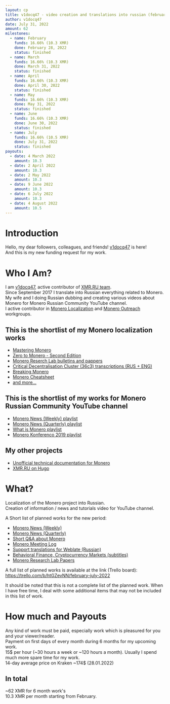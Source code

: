 ```yaml
---
layout: cp
title: v1docq47 - video creation and translations into russian (february - july 2022)
author: v1docq47
date: July 31, 2022
amount: 62
milestones:
  - name: February
    funds: 16.66% (10.3 XMR)
    done: February 28, 2022
    status: finished
  - name: March
    funds: 16.66% (10.3 XMR)
    done: March 31, 2022
    status: finished
  - name: April
    funds: 16.66% (10.3 XMR)
    done: April 30, 2022
    status: finished
  - name: May
    funds: 16.66% (10.3 XMR)
    done: May 31, 2022
    status: finished
  - name: June
    funds: 16.66% (10.3 XMR)
    done: June 30, 2022
    status: finished
  - name: July
    funds: 16.66% (10.5 XMR)
    done: July 31, 2022
    status: finished
payouts:
  - date: 4 March 2022
    amount: 10.3
  - date: 2 April 2022
    amount: 10.3
  - date: 2 May 2022
    amount: 10.3
  - date: 9 June 2022
    amount: 10.3
  - date: 6 July 2022
    amount: 10.3
  - date: 4 August 2022
    amount: 10.5
---
```


# Introduction

Hello, my dear followers, colleagues, and friends!
[v1docq47](https://t.me/v1docq47) is here!  
And this is my new funding request for my work.

# Who I Am?

I am [v1docq47](https://github.com/v1docq47), active contributor of [XMR.RU team](https://xmr.ru/members/50/).  
Since September 2017 I translate into Russian everything related to Monero.  
My wife and I doing Russian dubbing and creating various videos about Monero for Monero Russian Community YouTube channel.   
I active contributor in [Monero Localization](https://translate.getmonero.org/user/v1docq47/) and [Monero Outreach](https://github.com/monero-ecosystem/outreach-docs/pulls?q=is%3Apr+is%3Aclosed+v1docq47) workgroups.

## This is the shortlist of my Monero localization works

- [Mastering Monero](https://github.com/monerobook/monerobook/pull/81)  
- [Zero to Monero - Second Edition](https://github.com/UkoeHB/Monero-RCT-report/pull/9)  
- [Monero Reserch Lab bulletins and pappers](https://github.com/v1docq47/monero-research-lab-translations/tree/master/publications/bulletins)  
- [Critical Decentralisation Cluster (36c3) transcriptions (RUS + ENG)](https://github.com/v1docq47/monero-cdc-36c3-transcriptions)  
- [Breaking Monero](https://github.com/monero-ecosystem/outreach-docs/tree/master/monero-outreach-docs/translations/ru/transcriptions/breaking_monero)  
- [Monero Cheatsheet](https://www.bybaro.it/Moh3po/)  
- [and more...](https://github.com/pulls?q=is%3Apr+author%3Av1docq47+archived%3Afalse+is%3Aclosed)

## This is the shortlist of my works for Monero Russian Community YouTube channel

- [Monero News (Weekly) playlist](https://www.youtube.com/watch?v=ixUamqRd3nc&list=PLQyX7h187qnQWtCN6brBXsB9QLEuaJWQO)  
- [Monero News (Quarterly) playlist](https://www.youtube.com/watch?v=XZD-b2gq9dQ&list=PLQyX7h187qnTrEQo1n1_-lxR5tk0qlRKo)  
- [What is Monero playlist](https://www.youtube.com/watch?v=FOsHxWG5jNs&list=PLQyX7h187qnTqq4_-EAnp4HZk9eJpMvZK)  
- [Monero Konferenco 2019 playlist](https://www.youtube.com/watch?v=56Tr03HzGJ8&list=PLQyX7h187qnSZG_PTYtO57_z_nFOlWWEM)  

## My other projects

- [Unofficial technical documentation for Monero](https://wiki.xmr.ru/)  
- [XMR.RU on Hugo](https://github.com/xmr-ru/xmr_ru)

# What?

Localization of the Monero project into Russian.  
Creation of information / news and tutorials video for YouTube channel.  

A Short list of planned works for the new period:
- [Monero News (Weekly)](https://trello.com/c/6gZdbS5f/3-monero-news-weekly)
- [Monero News (Quarterly)](https://trello.com/c/WV6vwC8s/2-monero-news-quarterly)
- [Short Q&A about Monero](https://trello.com/c/bSJuEguZ/6-short-qa-about-monero)
- [Monero Meeting Log](https://trello.com/c/lzwe1Rk0/7-monero-meeting-log)
- [Support translations for Weblate (Russian)](https://trello.com/c/SCKgmryw/1-support-translations-for-weblate)
- [Behavioral Finance, Cryptocurrency Markets (subtitles)](https://trello.com/c/R8LQNrh8/5-behavioral-finance-cryptocurrency-markets-subtitles)
- [Monero Research Lab Papers](https://trello.com/c/UOp35NoU/4-monero-research-lab-papers)

A full list of planned works is available at the link (Trello board):  
https://trello.com/b/htGZevNN/february-july-2022

It should be noted that this is not a complete list of the planned work. When I have free time, I deal with some additional items that may not be included in this list of work.

# How much and Payouts

Any kind of work must be paid, especially work which is pleasured for you and your viewer/reader.  
Payment on first days of every month during 6 months for my upcoming work.  
15$ per hour (~30 hours a week or ~120 hours a month). Usually I spend much more spare time for my work.  
14-day average price on Kraken ~174$ (28.01.2022)

## In total

~62 XMR for 6 month work's  
10.3 XMR per month starting from February.
